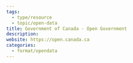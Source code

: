 ```yaml
---
tags:
  - type/resource
  - topic/open-data
title: Government of Canada - Open Government
description: 
website: https://open.canada.ca
categories:
  - format/opendata
---
```

